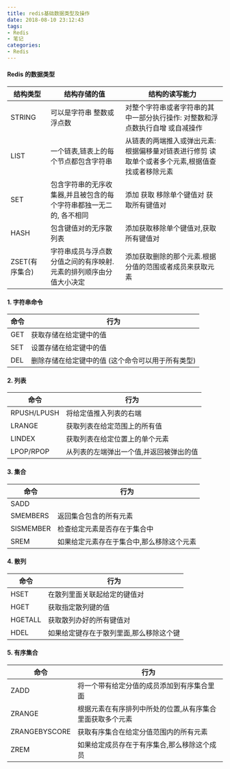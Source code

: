 ```yaml
---
title: redis基础数据类型及操作
date: 2018-08-10 23:12:43
tags:
- Redis
- 笔记
categories: 
- Redis
---
```

#### Redis 的数据类型

 结构类型 | 结构存储的值 |结构的读写能力
---|---|---
STRING | 可以是字符串 整数或浮点数|  对整个字符串或者字符串的其中一部分执行操作: 对整数和浮点数执行自增 或自减操作
LIST  | 一个链表,链表上的每个节点都包含字符串|从链表的两端推入或弹出元素:根据偏移量对链表进行修剪 读取单个或者多个元素,根据值查找或者移除元素
SET|包含字符串的无序收集器,并且被包含的每个字符串都独一无二的, 各不相同|添加 获取 移除单个键值对 获取所有键值对
HASH|包含键值对的无序散列表|添加获取移除单个键值对,获取所有键值对
ZSET(有序集合)|字符串成员与浮点数分值之间的有序映射.元素的排列顺序由分值大小决定|添加获取删除的那个元素.根据分值的范围或者成员来获取元素


#### 1. 字符串命令

命令 | 行为
---|---
GET | 获取存储在给定键中的值
SET | 设置存储在给定键中的值
DEL | 删除存储在给定键中的值 (这个命令可以用于所有类型)


#### 2. 列表

命令  | 行为
---|---
RPUSH/LPUSH | 将给定值推入列表的右端
LRANGE | 获取列表在给定范围上的所有值
LINDEX|获取列表在给定位置上的单个元素
LPOP/RPOP|从列表的左端弹出一个值,并返回被弹出的值

#### 3. 集合

命令  | 行为
---|---
SADD||将给定元素添加到集合
SMEMBERS|返回集合包含的所有元素
SISMEMBER|检查给定元素是否存在于集合中
SREM|如果给定元素存在于集合中,那么移除这个元素


#### 4. 散列

命令  | 行为
---|---
HSET | 在散列里面关联起给定的键值对
HGET|获取指定散列键的值
HGETALL| 获取散列办好的所有键值对
HDEL|如果给定键存在于散列里面,那么移除这个键



#### 5. 有序集合

命令  | 行为
---|---
ZADD|将一个带有给定分值的成员添加到有序集合里面
ZRANGE|根据元素在有序排列中所处的位置,从有序集合里面获取多个元素
ZRANGEBYSCORE|获取有序集合在给定分值范围内的所有元素
ZREM|如果给定成员存在于有序集合,那么移除这个成员

